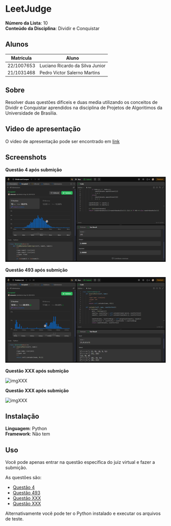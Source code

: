 # LeetJudge

**Número da Lista**: 10<br>
**Conteúdo da Disciplina**: Dividir e Conquistar<br>

## Alunos
| Matrícula  | Aluno                           |
| ---------- | ------------------------------- |
| 22/1007653 | Luciano Ricardo da Silva Junior |
| 21/1031468 | Pedro Victor Salerno Martins    |

## Sobre 
Resolver duas questões dificeis e duas media utilizando os conceitos de Dividir e Conquistar aprendidos na disciplina de Projetos de Algoritimos da Universidade de Brasilia.

## Video de apresentação
O video de apresentação pode ser encontrado em [link]()

## Screenshots

**Questão 4 após submição**

![img4](assets/img4.png)


**Questão 493 após submição**

![img493](assets/img493.png)


**Questão XXX após submição**

![imgXXX](assets/imgXXX.png)


**Questão XXX após submição**

![imgXXX](assets/imgXXX.png)


## Instalação

**Linguagem**: Python<br>
**Framework**: Não tem<br>

## Uso

Você pode apenas entrar na questão especifica do juiz virtual e fazer a submição.

As questões são:

- [Questão 4](https://leetcode.com/problems/median-of-two-sorted-arrays/description/)
- [Questão 493](https://leetcode.com/problems/reverse-pairs/description/)
- [Questão XXX]()
- [Questão XXX]()

Alternativamente você pode ter o Python instalado e executar os arquivos de teste.
